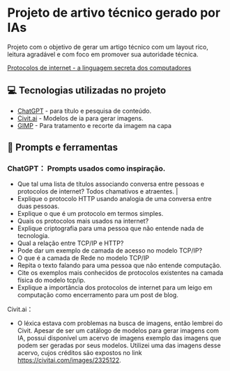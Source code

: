 # Projeto de artivo técnico gerado por IAs

Projeto com o objetivo de gerar um artigo técnico com um layout rico, leitura agradável e com foco em promover sua autoridade técnica.

[Protocolos de internet - a linguagem secreta dos computadores](https://web.dio.me/articles/protocolos-de-internet-a-linguagem-secreta-dos-computadores?page=1&order=oldest)

## 💻 Tecnologias utilizadas no projeto

- [ChatGPT](https://chat.openai.com/) - para título e pesquisa de conteúdo.
- [Civit.ai](https://civit.ai/) - Modelos de ia para gerar imagens.
- [GIMP](https://www.gimp.org/) - Para tratamento e recorte da imagem na capa

## 📄 Prompts e ferramentas


### ChatGPT： Prompts usados como inspiração.

- Que tal uma lista de títulos associando conversa entre pessoas e protocolos de internet? Todos chamativos e atraentes. |
- Explique o protocolo HTTP usando analogia de uma conversa entre duas pessoas.
- Explique o que é um protocolo em termos simples.
- Quais os protocolos mais usados na internet?
- Explique criptografia para uma pessoa que não entende nada de tecnologia.
- Qual a relação entre TCP/IP e HTTP?
- Pode dar um exemplo de camada de acesso no modelo TCP/IP?
- O que é a camada de Rede no modelo TCP/IP
- Repita o texto falando para uma pessoa que não entende computação.
- Cite os exemplos mais conhecidos de protocolos existentes na camada física do modelo tcp/ip.
- Explique a importância dos protocolos de internet para um leigo em computação como encerramento para um post de blog.


Civit.ai：

- O léxica estava com problemas na busca de imagens, então lembrei do Civit. Apesar de ser um catálogo de modelos para gerar imagens com IA, possui disponível um acervo de imagens exemplo das imagens que podem ser geradas por seus modelos. Utilizei uma das imagens desse acervo, cujos créditos são expostos no link https://civitai.com/images/2325122.
